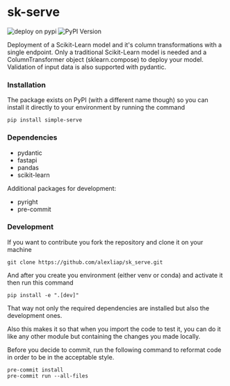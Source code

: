 # sk-serve

![deploy on pypi](https://github.com/alexliap/simple-serve/actions/workflows/publish-package.yaml/badge.svg)
![PyPI Version](https://img.shields.io/pypi/v/simple-serve?label=pypi%20package)

Deployment of a Scikit-Learn model and it's column transformations with a single endpoint. Only a traditional Scikit-Learn model is needed and a ColumnTransformer object (sklearn.compose) to deploy your model. Validation of input data is also supported with pydantic.

### Installation

The package exists on PyPI (with a different name though) so you can install it directly to your environment by running the command

```terminal
pip install simple-serve
```

### Dependencies

* pydantic
* fastapi
* pandas
* scikit-learn

Additional packages for development:

* pyright
* pre-commit

### Development

If you want to contribute you fork the repository and clone it on your machine

```terminal
git clone https://github.com/alexliap/sk_serve.git
```

And after you create you environment (either venv or conda) and activate it then run this command

```terminal
pip install -e ".[dev]"
```

That way not only the required dependencies are installed but also the development ones.

Also this makes it so that when you import the code to test it, you can do it like any other module but containing the changes you made locally.

Before you decide to commit, run the following command to reformat code in order to be in the acceptable style.

```terminal
pre-commit install
pre-commit run --all-files
```

